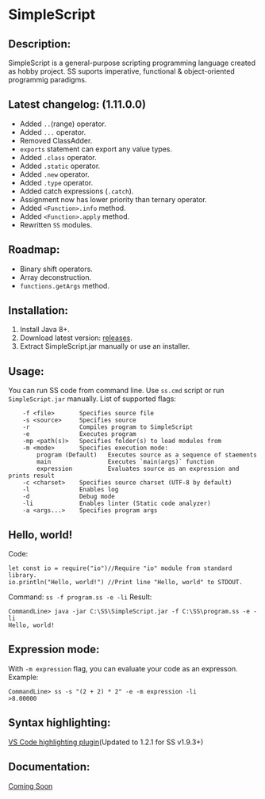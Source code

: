 # SimpleScript
## Description:
SimpleScript is a general-purpose scripting programming language created as hobby project.
SS suports imperative, functional & object-oriented programmig paradigms.
## Latest changelog: (1.11.0.0)
* Added `..`(range) operator.
* Added `...` operator.
* Removed ClassAdder.
* `exports` statement can export any value types.
* Added `.class` operator.
* Added `.static` operator.
* Added `.new` operator.
* Added `.type` operator.
* Added catch expressions (`.catch`).
* Assignment now has lower priority than ternary operator.
* Added `<Function>.info` method.
* Added `<Function>.apply` method.
* Rewritten `SS` modules.
## Roadmap:
* Binary shift operators.
* Array deconstruction.
* `functions.getArgs` method.
## Installation:
1. Install Java 8+.
2. Download latest version: [releases](https://github.com/4erem6a/SimpleScript/releases).
3. Extract SimpleScript.jar manually or use an installer.
## Usage:
You can run SS code from command line.
Use `ss.cmd` script or run `SimpleScript.jar` manually.
List of supported flags:
```
    -f <file>       Specifies source file
    -s <source>     Specifies source
    -r              Compiles program to SimpleScript
    -e              Executes program
    -mp <path(s)>   Specifies folder(s) to load modules from
    -m <mode>       Specifies execution mode:
        program (Default)   Executes source as a sequence of staements
        main                Executes `main(args)` function
        expression          Evaluates source as an expression and prints result
    -c <charset>    Specifies source charset (UTF-8 by default)
    -l              Enables log
    -d              Debug mode
    -li             Enables linter (Static code analyzer)
    -a <args...>    Specifies program args
```
## Hello, world!
Code:
```
let const io = require("io")//Require "io" module from standard library.
io.println("Hello, world!") //Print line "Hello, world" to STDOUT.
```
Command: `ss -f program.ss -e -li`
Result:
```
CommandLine> java -jar C:\SS\SimpleScript.jar -f C:\SS\program.ss -e -li
Hello, world!
```
## Expression mode:
With `-m expression` flag, you can evaluate your code as an expresson.
Example:
```
CommandLine> ss -s "(2 + 2) * 2" -e -m expression -li
>8.00000
```
## Syntax highlighting:
[VS Code highlighting plugin](https://marketplace.visualstudio.com/items?itemName=4erem6a.ss)(Updated to 1.2.1 for SS v1.9.3+)
## Documentation:
[Coming Soon]()